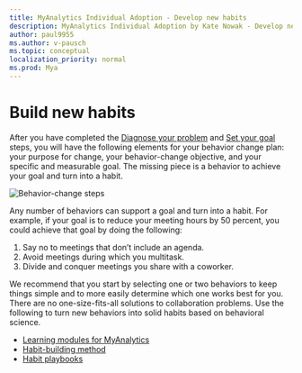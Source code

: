 ```yaml
---
title: MyAnalytics Individual Adoption - Develop new habits
description: MyAnalytics Individual Adoption by Kate Nowak - Develop new habits section
author: paul9955
ms.author: v-pausch
ms.topic: conceptual
localization_priority: normal 
ms.prod: Mya
---
```


# Build new habits

After you have completed the [Diagnose your problem](Indiv-adopt-diagnose.md) and [Set your goal](Indiv-adopt-set-goals.md) steps, you will have the following elements for your behavior change plan: your purpose for change, your behavior-change objective, and your specific and measurable goal. The missing piece is a behavior to achieve your goal and turn into a habit.

![Behavior-change steps](../../../Images/MyA/use/Adopt-indiv-35.PNG)

Any number of behaviors can support a goal and turn into a habit. For example, if your goal is to reduce your meeting hours by 50 percent, you could achieve that goal by doing the following:

 1. Say no to meetings that don’t include an agenda.
 2. Avoid meetings during which you multitask.
 3. Divide and conquer meetings you share with a coworker.

We recommend that you start by selecting one or two behaviors to keep things simple and to more easily determine which one works best for you. There are no one-size-fits-all solutions to collaboration problems. Use the following to turn new behaviors into solid habits based on behavioral science.

* [Learning modules for MyAnalytics](adopt-learning-modules.md)
* [Habit-building method](adopt-habit-building.md)
* [Habit playbooks](adopt-habit-playbooks.md)
